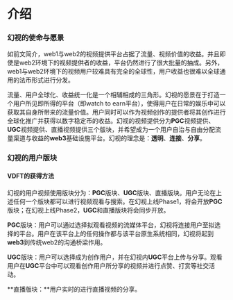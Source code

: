 # 介绍

### 幻视的使命与愿景

如前文简介，web1与web2的视频提供平台占据了流量、视频价值的收益。并且即使是web2环境下的视频提供者的收益，平台仍然进行了很大批量的抽成。另外，web1与web2环境下的视频用户较难具有完全的全球性，用户收益也很难以全球通用的法币形式进行分发。

流量、用户全球化、收益统一化是一个相辅相成的三角形。幻视的愿景在于打造一个用户所见即所得的平台（即watch to earn平台），使得用户在日常的娱乐中可以获取其自身所带来的流量价值。用户同时可以作为视频创作的提供者将其创作进行全球化推广并获得以数字稳定币的收益。幻视的视频提供分为**PGC**视频提供、**UGC**视频提供、直播视频提供三个版块，并希望成为一个用户自治与自由分配流量渠道与收益的**web3**基础设施平台。幻视的理念是：**透明**、**连接**、**分享**。

### 幻视的用户版块

#### VDFT的获得方法

幻视的用户视频使用版块分为：**PGC**版块、**UGC**版块、直播版块。用户无论在上述任何一个版块都可以进行视频观看与搜索。在幻视上线Phase1，将会开放**PGC**版块；在幻视上线Phase2，**UGC**和直播版块将会同步开放。

**PGC**版块：用户可以通过选择拟观看视频的流媒体平台，幻视将连接用户至拟选择的平台。用户在该平台上的任何操作都与该平台原生系统相同，幻视将起到**web3**到传统web2的沟通桥梁作用。

**UGC**版块：用户可以选择成为创作用户，并在幻视内**UGC**平台上传与分享。观看用户在**UGC**平台中可以观看创作用户所分享的视频并进行点赞、打赏等社交活动。

**直播版块：**用户实时的进行直播视频的分享。
